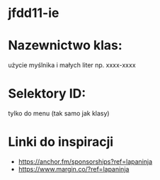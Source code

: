 # jfdd11-ie

# Nazewnictwo klas:
użycie myślnika i małych liter np. xxxx-xxxx

# Selektory ID:
tylko do menu (tak samo jak klasy)

# Linki do inspiracji
- https://anchor.fm/sponsorships?ref=lapaninja
- https://www.margin.co/?ref=lapaninja